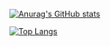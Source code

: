 [![Anurag's GitHub stats](https://github.com/anuraghazra/github-readme-stats/api?username=xChonkster&theme=tokyonight&show_icons=true&count_private=true)](https://github.com/xChonkster/github-readme-stats)

[![Top Langs](https://github-readme-stats-lime-zeta.vercel.app/api/top-langs/?username=xChonkster&theme=tokyonight&show_icons=true&count_private=true)](https://github.com/xChonkster/github-readme-stats)
